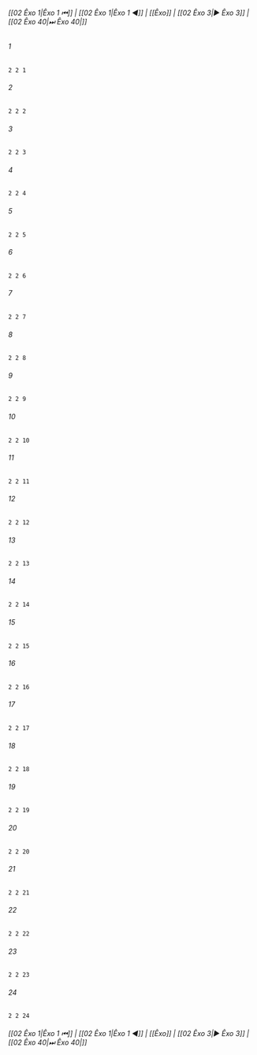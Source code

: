 
###### [[02 Êxo 1|Êxo 1 ⏮]] | [[02 Êxo 1|Êxo 1 ◀]] | [[Êxo]] | [[02 Êxo 3|▶ Êxo 3]] | [[02 Êxo 40|⏭ Êxo 40|]]

###### 1
``` verse
2 2 1 
```
###### 2
``` verse
2 2 2 
```
###### 3
``` verse
2 2 3 
```
###### 4
``` verse
2 2 4 
```
###### 5
``` verse
2 2 5 
```
###### 6
``` verse
2 2 6 
```
###### 7
``` verse
2 2 7 
```
###### 8
``` verse
2 2 8 
```
###### 9
``` verse
2 2 9 
```
###### 10
``` verse
2 2 10 
```
###### 11
``` verse
2 2 11 
```
###### 12
``` verse
2 2 12 
```
###### 13
``` verse
2 2 13 
```
###### 14
``` verse
2 2 14 
```
###### 15
``` verse
2 2 15 
```
###### 16
``` verse
2 2 16 
```
###### 17
``` verse
2 2 17 
```
###### 18
``` verse
2 2 18 
```
###### 19
``` verse
2 2 19 
```
###### 20
``` verse
2 2 20 
```
###### 21
``` verse
2 2 21 
```
###### 22
``` verse
2 2 22 
```
###### 23
``` verse
2 2 23 
```
###### 24
``` verse
2 2 24 
```

###### [[02 Êxo 1|Êxo 1 ⏮]] | [[02 Êxo 1|Êxo 1 ◀]] | [[Êxo]] | [[02 Êxo 3|▶ Êxo 3]] | [[02 Êxo 40|⏭ Êxo 40|]]

